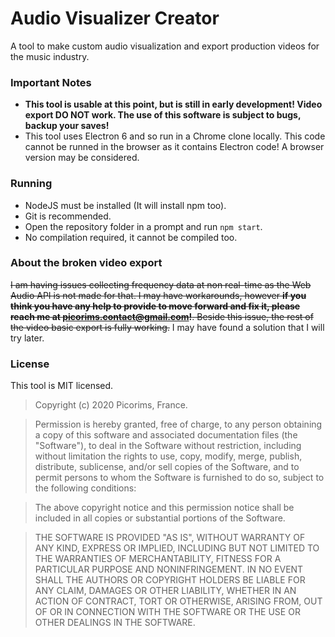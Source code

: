 # Audio Visualizer Creator
A tool to make custom audio visualization and export production videos for the music industry.

### Important Notes
- **This tool is usable at this point, but is still in early development! Video export DO NOT work. The use of this software is subject to bugs, backup your saves!**
- This tool uses Electron 6 and so run in a Chrome clone locally. This code cannot be runned in the browser as it contains Electron code! A browser version may be considered.

### Running
- NodeJS must be installed (It will install npm too).
- Git is recommended.
- Open the repository folder in a prompt and run `npm start`.
- No compilation required, it cannot be compiled too.

### About the broken video export
~~I am having issues collecting frequency data at non real-time as the Web Audio API is not made for that.
I may have workarounds, however **if you think you have any help to provide to move forward and fix it, please reach me at picorims.contact@gmail.com!**. Beside this issue, the rest of the video basic export is fully working.~~
I may have found a solution that I will try later.

### License
This tool is MIT licensed.

> Copyright (c) 2020 Picorims, France.

> Permission is hereby granted, free of charge, to any person obtaining a copy of this software and associated documentation files (the "Software"), to deal in the Software without restriction, including without limitation the rights to use, copy, modify, merge, publish, distribute, sublicense, and/or sell copies of the Software, and to permit persons to whom the Software is furnished to do so, subject to the following conditions:

> The above copyright notice and this permission notice shall be included in all copies or substantial portions of the Software.

> THE SOFTWARE IS PROVIDED "AS IS", WITHOUT WARRANTY OF ANY KIND, EXPRESS OR IMPLIED, INCLUDING BUT NOT LIMITED TO THE WARRANTIES OF MERCHANTABILITY, FITNESS FOR A PARTICULAR PURPOSE AND NONINFRINGEMENT. IN NO EVENT SHALL THE AUTHORS OR COPYRIGHT HOLDERS BE LIABLE FOR ANY CLAIM, DAMAGES OR OTHER LIABILITY, WHETHER IN AN ACTION OF CONTRACT, TORT OR OTHERWISE, ARISING FROM, OUT OF OR IN CONNECTION WITH THE SOFTWARE OR THE USE OR OTHER DEALINGS IN THE SOFTWARE.